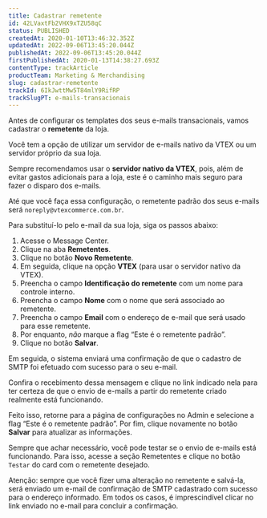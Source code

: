 ```yaml
---
title: Cadastrar remetente
id: 42LVaxtFb2VHX9xTZU58qC
status: PUBLISHED
createdAt: 2020-01-10T13:46:32.352Z
updatedAt: 2022-09-06T13:45:20.044Z
publishedAt: 2022-09-06T13:45:20.044Z
firstPublishedAt: 2020-01-13T14:38:27.693Z
contentType: trackArticle
productTeam: Marketing & Merchandising
slug: cadastrar-remetente
trackId: 6IkJwttMw5T84mlY9RifRP
trackSlugPT: e-mails-transacionais
---
```


Antes de configurar os templates dos seus e-mails transacionais, vamos cadastrar o __remetente__ da loja.

Você tem a opção de utilizar um servidor de e-mails nativo da VTEX ou um servidor próprio da sua loja.

Sempre recomendamos usar o __servidor nativo da VTEX__, pois, além de evitar gastos adicionais para a loja, este é o caminho mais seguro para fazer o disparo dos e-mails. 

Até que você faça essa configuração, o remetente padrão dos seus e-mails será `noreply@vtexcommerce.com.br`.

Para substituí-lo pelo e-mail da sua loja, siga os passos abaixo:  

1. Acesse o Message Center.  
2. Clique na aba __Remetentes__.  
3. Clique no botão __Novo Remetente__.  
4. Em seguida, clique na opção __VTEX__ (para usar o servidor nativo da VTEX).  
5. Preencha o campo __Identificação do remetente__ com um nome para controle interno.  
6. Preencha o campo __Nome__ com o nome que será associado ao remetente.  
7. Preencha o campo __Email__ com o endereço de e-mail que será usado para esse remetente.  
8. Por enquanto, *não* marque a flag “Este é o remetente padrão”.  
9. Clique no botão __Salvar__.  

Em seguida, o sistema enviará uma confirmação de que o cadastro de SMTP foi efetuado com sucesso para o seu e-mail.

Confira o recebimento dessa mensagem e clique no link indicado nela para ter certeza de que o envio de e-mails a partir do remetente criado realmente está funcionando.

Feito isso, retorne para a página de configurações no Admin e selecione a flag “Este é o remetente padrão”. Por fim, clique novamente no botão __Salvar__ para atualizar as informações.

Sempre que achar necessário, você pode testar se o envio de e-mails está funcionando. Para isso, acesse a seção Remetentes e clique no botão `Testar` do card com o remetente desejado.

<div class="alert alert-warning">
Atenção: sempre que você fizer uma alteração no remetente e salvá-la, será enviado um e-mail de confirmação de SMTP cadastrado com sucesso para o endereço informado. Em todos os casos, é imprescindível clicar no link enviado no e-mail para concluir a confirmação.
</div>
  

